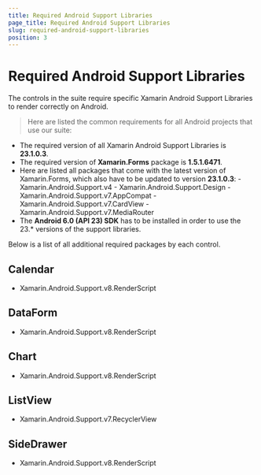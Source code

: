 ```yaml
---
title: Required Android Support Libraries
page_title: Required Android Support Libraries
slug: required-android-support-libraries
position: 3
---
```


# Required Android Support Libraries

The controls in the suite require specific Xamarin Android Support Libraries to render correctly on Android.

>Here are listed the common requirements for all Android projects that use our suite:
>
- The required version of all Xamarin Android Support Libraries is **23.1.0.3**.
- The required version of **Xamarin.Forms** package is **1.5.1.6471**.
- Here are listed all packages that come with the latest version of Xamarin.Forms, which also have to be updated to version **23.1.0.3**:
       - Xamarin.Android.Support.v4
       - Xamarin.Android.Support.Design
       - Xamarin.Android.Support.v7.AppCompat
       - Xamarin.Android.Support.v7.CardView
       - Xamarin.Android.Support.v7.MediaRouter
- The **Android 6.0 (API 23) SDK** has to be installed in order to use the 23.* versions of the support libraries.

Below is a list of all additional required packages by each control.

## Calendar

* Xamarin.Android.Support.v8.RenderScript

## DataForm

* Xamarin.Android.Support.v8.RenderScript

## Chart

* Xamarin.Android.Support.v8.RenderScript

## ListView

* Xamarin.Android.Support.v7.RecyclerView

## SideDrawer

* Xamarin.Android.Support.v8.RenderScript
